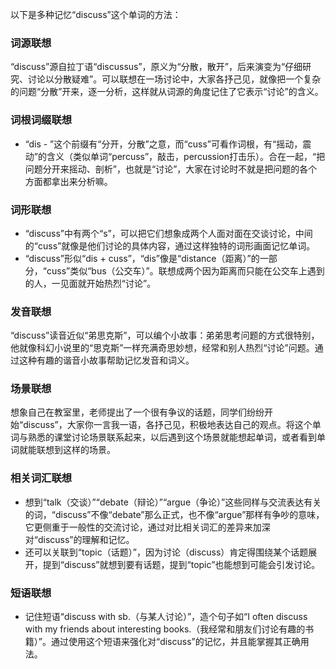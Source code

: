 以下是多种记忆“discuss”这个单词的方法：

### 词源联想
“discuss”源自拉丁语“discussus”，原义为“分散，散开”，后来演变为“仔细研究、讨论以分散疑难”。可以联想在一场讨论中，大家各抒己见，就像把一个复杂的问题“分散”开来，逐一分析，这样就从词源的角度记住了它表示“讨论”的含义。

### 词根词缀联想
 - “dis - ”这个前缀有“分开，分散”之意，而“cuss”可看作词根，有“摇动，震动”的含义（类似单词“percuss”，敲击，percussion打击乐）。合在一起，“把问题分开来摇动、剖析”，也就是“讨论”，大家在讨论时不就是把问题的各个方面都拿出来分析嘛。

### 词形联想
 - “discuss”中有两个“s”，可以把它们想象成两个人面对面在交谈讨论，中间的“cuss”就像是他们讨论的具体内容，通过这样独特的词形画面记忆单词。
 - “discuss”形似“dis + cuss”，“dis”像是“distance（距离）”的一部分，“cuss”类似“bus（公交车）”。联想成两个因为距离而只能在公交车上遇到的人，一见面就开始热烈“讨论”。

### 发音联想
“discuss”读音近似“弟思克斯”，可以编个小故事：弟弟思考问题的方式很特别，他就像科幻小说里的“思克斯”一样充满奇思妙想，经常和别人热烈“讨论”问题。通过这种有趣的谐音小故事帮助记忆发音和词义。

### 场景联想
想象自己在教室里，老师提出了一个很有争议的话题，同学们纷纷开始“discuss”，大家你一言我一语，各抒己见，积极地表达自己的观点。将这个单词与熟悉的课堂讨论场景联系起来，以后遇到这个场景就能想起单词，或者看到单词就能联想到这样的场景。

### 相关词汇联想
 - 想到“talk（交谈）”“debate（辩论）”“argue（争论）”这些同样与交流表达有关的词，“discuss”不像“debate”那么正式，也不像“argue”那样有争吵的意味，它更侧重于一般性的交流讨论，通过对比相关词汇的差异来加深对“discuss”的理解和记忆。
 - 还可以关联到“topic（话题）”，因为讨论（discuss）肯定得围绕某个话题展开，提到“discuss”就想到要有话题，提到“topic”也能想到可能会引发讨论。

### 短语联想
 - 记住短语“discuss with sb.（与某人讨论）”，造个句子如“I often discuss with my friends about interesting books.（我经常和朋友们讨论有趣的书籍）”。通过使用这个短语来强化对“discuss”的记忆，并且能掌握其正确用法。 